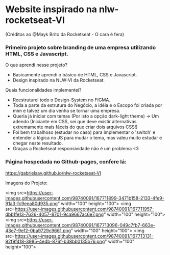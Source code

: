 # Website inspirado na nlw-rocketseat-VI 
(Créditos ao @Mayk Brito da Rocketseat - O cara é fera)

### Primeiro projeto sobre branding de uma empresa utilizando HTML, CSS e Javascript.

O que aprendi nesse projeto? 

- Basicamente aprendi o básico de HTML, CSS e Javascript.
- Design inspirado na NLW-VI da Rocketseat.

Quais funcionalidades implementei?

- Reestruturei todo o Design-System no FIGMA.
- Toda a parte da estrutura do Negócio, a idéia e o Escopo foi criada por mim e talvez um dia venha se tornar uma empresa.
- Queria já iniciar com temas (Por isto a opção dark-light theme) -> Um adendo (Iniciante em CSS, sei que deve existir alternativas extremamente mais fáceis do que criar dois arquivos CSS!)
- Foi bem trabalhoso (estudar no caso) para implementar o 'switch' e entender a lógica no JS para mudar o tema, mas valeu muito estudar e chegar neste resultado.
- Graças a Rocketseat responsividade não é um problema <3
### Página hospedada no Github-pages, confere lá: 
<https://gabrielsav.github.io/nlw-rocketseat-VI>

Imagens do Projeto:

<img src=https://user-images.githubusercontent.com/98740091/167711899-3471b158-2133-4fe9-91a3-fc9eea80d935.png" width="100" height="100">
<img src=https://user-images.githubusercontent.com/98740091/167711957-dbb1fe13-7626-4057-8701-9ca9667ac6e7.png" width="100" height="100">
<img src=https://user-images.githubusercontent.com/98740091/167713096-049c7fb7-663e-43e7-9ef2-0ba9729c9661.png" width="100" height="100">
<img src=https://user-images.githubusercontent.com/98740091/167713131-92f9f418-3985-4e4b-876f-b38bb0135b76.png" width="100" height="100">
